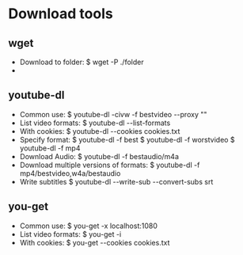 # Download tools

## wget
- Download to folder:
    $ wget <url> -P ./folder
- 

## youtube-dl
- Common use:
    $ youtube-dl -civw -f bestvideo --proxy "" <URL>
- List video formats:
    $ youtube-dl --list-formats <URL>
- With cookies:
    $ youtube-dl --cookies cookies.txt <URL>
- Specify format:
    $ youtube-dl -f best <URL>
    $ youtube-dl -f worstvideo <URL>
    $ youtube-dl -f mp4 <URL>
- Download Audio:
    $ youtube-dl -f bestaudio/m4a <URL>
- Download multiple versions of formats:
    $ youtube-dl -f mp4/bestvideo,w4a/bestaudio <URL>
- Write subtitles
    $ youtube-dl --write-sub --convert-subs srt <URL>


## you-get
- Common use:
    $ you-get -x localhost:1080 <URL>
- List video formats:
    $ you-get -i <URL>
- With cookies:
    $ you-get --cookies cookies.txt <URL>
